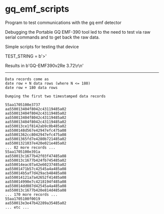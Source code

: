# gq_emf_scripts
Program to test communications with the gq emf detector

Debugging the Portable GQ EMF-390 tool led to the need to test
via raw serial commands and to get back the raw data. 

Simple scripts for testing that device


TEST_STRING = b'<GETVER>>'

Results in
b'GQ-EMF390v2Re 3.72\r\n'

---
```
Data records come as 
date row + N data rows (where N <= 180)
date row + 180 data rows

Dumping the first two timestamped data records

55aa1705100e3737
aa550013404f8042c43119485a02
aa550013404f8042c43119485a02
aa550013404f8042c43119485a02
aa550013404f8042c43119485a02
aa550013ce1f8142ab9c0b485a02
aa5500148d567e42947efc475a08
aa55001362cc8042947efc475a08
aa55001365fd7e4280b721485a02
aa55001321037e420e021e485a02
... 82 more records ...
55aa1705100e391a
aa550013c1677b42f03f47485a08
aa550013c1677b424fb745485a02
aa550014eac07a42e60237485a02
aa55001471b57c42545a4a485a08
aa550014b5af7d429acb48485a08
aa550014121a7a42652f41485a08
aa550014990e7c4218194f485a08
aa550014dd087d42545a4a485a08
aa550013c1677b420e814d485a08
... 170 more records ...
55aa1705100f0019
aa550013e3e47b42289a35485a02
... etc ... 
```

